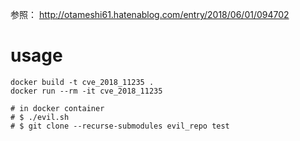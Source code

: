 参照： http://otameshi61.hatenablog.com/entry/2018/06/01/094702

# usage

```
docker build -t cve_2018_11235 .
docker run --rm -it cve_2018_11235

# in docker container
# $ ./evil.sh
# $ git clone --recurse-submodules evil_repo test

```
